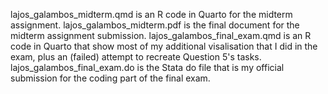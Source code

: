 lajos_galambos_midterm.qmd is an R code in Quarto for the midterm assignment.
lajos_galambos_midterm.pdf is the final document for the midterm assignment submission.
lajos_galambos_final_exam.qmd is an R code in Quarto that show most of my additional visalisation that I did in the exam, plus an (failed) attempt to recreate Question 5's tasks.
lajos_galambos_final_exam.do is the Stata do file that is my official submission for the coding part of the final exam.
